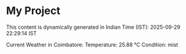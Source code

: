 # My Project

This content is dynamically generated in Indian Time (IST): 2025-09-29 22:29:14 IST


Current Weather in Coimbatore:
Temperature: 25.88 °C
Condition: mist
